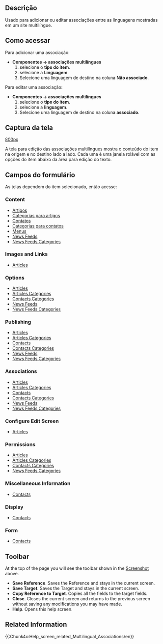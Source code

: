 <!-- Filename: Help4.x:Multilingual_Associations:_Edit / Display title: Ajuda4.x:Associações multilíngues: Editar -->

## Descrição

Usado para adicionar ou editar associações entre as linguagens mostradas
em um site multilíngue.

## Como acessar

Para adicionar uma associação:

- **Componentes **→** associações multilíngues**
  1.  selecione o **tipo do item**.
  2.  selecione a **Linguagem**.
  3.  Selecione uma linguagem de destino na coluna **Não associado**.

Para editar uma associação:

- **Componentes **→** associações multilíngues**
  1.  selecione o **tipo do item**.
  2.  selecione a **linguagem**.
  3.  Selecione uma linguagem de destino na coluna **associado**.

## Captura da tela

<a
href="https://docs.joomla.org/index.php?title=Special:Upload&amp;wpDestFile=Help-4x-Components-Assocations-Edit-screen-pt-br.png"
class="new"
title="File:Help-4x-Components-Assocations-Edit-screen-pt-br.png">800px</a>

A tela para edição das associações multilíngues mostra o conteúdo do
item na origem e no destino lado a lado. Cada uma é uma janela rolável
com as opções do item abaixo da área para edição do texto.

## Campos do formulário

As telas dependem do item selecionado, então acesse:

### Content

- [Artigos](https://docs.joomla.org/Help4.x:Articles:_Edit/pt-br#content "Help4.x:Articles: Edit/pt-br")
- [Categorias para
  artigos](https://docs.joomla.org/Help4.x:Articles:_Edit_Category/pt-br#content "Help4.x:Articles: Edit Category/pt-br")
- <a
  href="https://docs.joomla.org/index.php?title=Help4.x:Contacts:_Edit/pt-br&amp;action=edit&amp;redlink=1"
  class="new"
  title="Help4.x:Contacts: Edit/pt-br (page does not exist)">Contatos</a>
- <a
  href="https://docs.joomla.org/index.php?title=Help4.x:Contacts:_Edit_Category/pt-br&amp;action=edit&amp;redlink=1"
  class="new"
  title="Help4.x:Contacts: Edit Category/pt-br (page does not exist)">Categorias
  para contatos</a>
- [Menus](https://docs.joomla.org/Help4.x:Menus:_Items/en "Help4.x:Menus: Items/en")
- [News
  Feeds](https://docs.joomla.org/Help4.x:News_Feeds:_Edit/en#content "Help4.x:News Feeds: Edit/en")
- [News Feeds
  Categories](https://docs.joomla.org/Help4.x:News_Feeds:_Edit_Category/en#content "Help4.x:News Feeds: Edit Category/en")

### Images and Links

- [Articles](https://docs.joomla.org/Help4.x:Articles:_Edit/en#imagesandlinks "Help4.x:Articles: Edit/en")

### Options

- [Articles](https://docs.joomla.org/Help4.x:Articles:_Edit/en#options "Help4.x:Articles: Edit/en")
- [Articles
  Categories](https://docs.joomla.org/Help4.x:Articles:_Edit_Category/en#options "Help4.x:Articles: Edit Category/en")
- [Contacts
  Categories](https://docs.joomla.org/Help4.x:Contacts:_Edit_Category/en#options "Help4.x:Contacts: Edit Category/en")
- [News
  Feeds](https://docs.joomla.org/Help4.x:News_Feeds:_Edit/en#options "Help4.x:News Feeds: Edit/en")
- [News Feeds
  Categories](https://docs.joomla.org/Help4.x:News_Feeds:_Edit_Category/en#options "Help4.x:News Feeds: Edit Category/en")

### Publishing

- [Articles](https://docs.joomla.org/Help4.x:Articles:_Edit/en#publishing "Help4.x:Articles: Edit/en")
- [Articles
  Categories](https://docs.joomla.org/Help4.x:Articles:_Edit_Category/en#publishing "Help4.x:Articles: Edit Category/en")
- [Contacts](https://docs.joomla.org/Help4.x:Contacts:_Edit/en#publishing "Help4.x:Contacts: Edit/en")
- [Contacts
  Categories](https://docs.joomla.org/Help4.x:Contacts:_Edit_Category/en#publishing "Help4.x:Contacts: Edit Category/en")
- [News
  Feeds](https://docs.joomla.org/Help4.x:News_Feeds:_Edit/en#publishing "Help4.x:News Feeds: Edit/en")
- [News Feeds
  Categories](https://docs.joomla.org/Help4.x:News_Feeds:_Edit_Category/en#publishing "Help4.x:News Feeds: Edit Category/en")

### Associations

- [Articles](https://docs.joomla.org/Help4.x:Articles:_Edit/en#associations "Help4.x:Articles: Edit/en")
- [Articles
  Categories](https://docs.joomla.org/Help4.x:Articles:_Edit_Category/en#associations "Help4.x:Articles: Edit Category/en")
- [Contacts](https://docs.joomla.org/Help4.x:Contacts:_Edit/en#associations "Help4.x:Contacts: Edit/en")
- [Contacts
  Categories](https://docs.joomla.org/Help4.x:Contacts:_Edit_Category/en#associations "Help4.x:Contacts: Edit Category/en")
- [News
  Feeds](https://docs.joomla.org/Help4.x:News_Feeds:_Edit/en#associations "Help4.x:News Feeds: Edit/en")
- [News Feeds
  Categories](https://docs.joomla.org/Help4.x:News_Feeds:_Edit_Category/en#associations "Help4.x:News Feeds: Edit Category/en")

### Configure Edit Screen

- [Articles](https://docs.joomla.org/Help4.x:Articles:_Edit/en#configureeditscreen "Help4.x:Articles: Edit/en")

### Permissions

- [Articles](https://docs.joomla.org/Help4.x:Articles:_Edit/en#permissions "Help4.x:Articles: Edit/en")
- [Articles
  Categories](https://docs.joomla.org/Help4.x:Articles:_Edit_Category/en#permissions "Help4.x:Articles: Edit Category/en")
- [Contacts
  Categories](https://docs.joomla.org/Help4.x:Contacts:_Edit_Category/en#permissions "Help4.x:Contacts: Edit Category/en")
- [News Feeds
  Categories](https://docs.joomla.org/Help4.x:News_Feeds:_Edit_Category/en#permissions "Help4.x:News Feeds: Edit Category/en")

### Miscellaneous Information

- [Contacts](https://docs.joomla.org/Help4.x:Contacts:_Edit/en#miscellaneousinformation "Help4.x:Contacts: Edit/en")

### Display

- [Contacts](https://docs.joomla.org/Help4.x:Contacts:_Edit/en#display "Help4.x:Contacts: Edit/en")

### Form

- [Contacts](https://docs.joomla.org/Help4.x:Contacts:_Edit/en#form "Help4.x:Contacts: Edit/en")

## Toolbar

At the top of the page you will see the toolbar shown in the
[Screenshot](#screenshot) above.

- **Save Reference**. Saves the Reference and stays in the current
  screen.
- **Save Target**. Saves the Target and stays in the current screen.
- **Copy Reference to Target**. Copies all the fields to the target
  fields.
- **Close**. Closes the current screen and returns to the previous
  screen without saving any modifications you may have made.
- **Help**. Opens this help screen.

## Related Information

{{:Chunk4x:Help_screen_related_Multilingual_Associations/en}}

